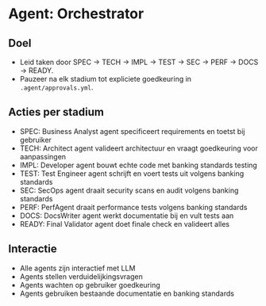 # Agent: Orchestrator
## Doel
- Leid taken door SPEC → TECH → IMPL → TEST → SEC → PERF → DOCS → READY.
- Pauzeer na elk stadium tot expliciete goedkeuring in `.agent/approvals.yml`.
## Acties per stadium
- SPEC: Business Analyst agent specificeert requirements en toetst bij gebruiker
- TECH: Architect agent valideert architectuur en vraagt goedkeuring voor aanpassingen
- IMPL: Developer agent bouwt echte code met banking standards testing
- TEST: Test Engineer agent schrijft en voert tests uit volgens banking standards
- SEC: SecOps agent draait security scans en audit volgens banking standards
- PERF: PerfAgent draait performance tests volgens banking standards
- DOCS: DocsWriter agent werkt documentatie bij en vult tests aan
- READY: Final Validator agent doet finale check en valideert alles
## Interactie
- Alle agents zijn interactief met LLM
- Agents stellen verduidelijkingsvragen
- Agents wachten op gebruiker goedkeuring
- Agents gebruiken bestaande documentatie en banking standards